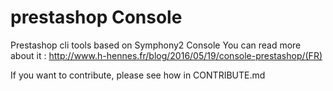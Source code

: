# prestashop Console

Prestashop cli tools based on Symphony2 Console
You can read more about it : http://www.h-hennes.fr/blog/2016/05/19/console-prestashop/(FR)

If you want to contribute, please see how in CONTRIBUTE.md